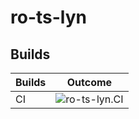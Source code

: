 # ro-ts-lyn

## Builds

| Builds | Outcome |
| ------ | ------- |
| CI     | ![ro-ts-lyn.CI](https://mgrundner.visualstudio.com/DefaultCollection/_apis/public/build/definitions/289e8c64-e092-4fea-b963-56339082e2f2/30/badge) |
